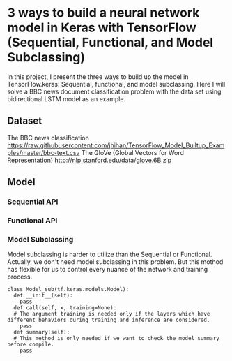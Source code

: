# 3 ways to build a neural network model in Keras with TensorFlow (Sequential, Functional, and Model Subclassing)
In this project, I present the three ways to build up the model in TensorFlow.keras: Sequential, functional, and model subclassing.
Here I will solve a BBC news document classification problem with the data set using bidirectional LSTM model as an example.
## Dataset
The BBC news classification 
https://raw.githubusercontent.com/jhihan/TensorFlow_Model_Builtup_Examples/master/bbc-text.csv
The GloVe (Global Vectors for Word Representation)
http://nlp.stanford.edu/data/glove.6B.zip
## Model
### Sequential API
### Functional API
### Model Subclassing
Model subclassing is harder to utilize than the Sequential or Functional. Actually, we don't need model subclassing in this problem. But this mothod has flexible for us to control  every nuance of the network and training process.

```
class Model_sub(tf.keras.models.Model):
  def __init__(self):
    pass
  def call(self, x, training=None):
  # The argument training is needed only if the layers which have different behaviors during training and inference are considered.
    pass
  def summary(self):
  # This method is only needed if we want to check the model summary before compile.
    pass
```
